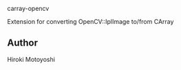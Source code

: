 carray-opencv

Extension for converting OpenCV::IplImage to/from CArray

Author
------

Hiroki Motoyoshi 
